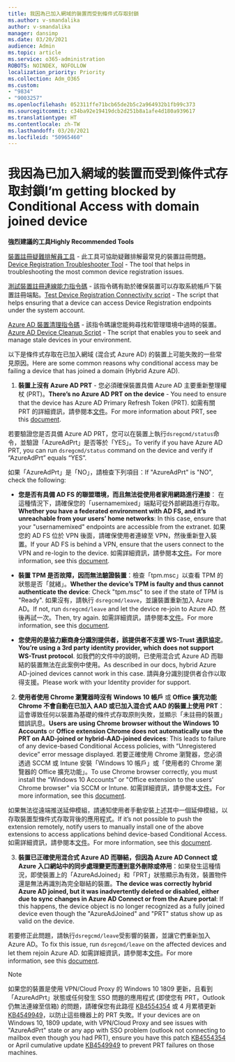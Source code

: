 ```yaml
---
title: 我因為已加入網域的裝置而受到條件式存取封鎖
ms.author: v-smandalika
author: v-smandalika
manager: dansimp
ms.date: 03/20/2021
audience: Admin
ms.topic: article
ms.service: o365-administration
ROBOTS: NOINDEX, NOFOLLOW
localization_priority: Priority
ms.collection: Adm_O365
ms.custom:
- "9834"
- "9003257"
ms.openlocfilehash: 052311ffe71bcb65de2b5c2a964932b1fb99c373
ms.sourcegitcommit: c34ba92e19419dcb2d251b8a1afe4d180a939617
ms.translationtype: HT
ms.contentlocale: zh-TW
ms.lasthandoff: 03/20/2021
ms.locfileid: "50965460"
---
```

# <a name="im-getting-blocked-by-conditional-access-with-domain-joined-device"></a><span data-ttu-id="2e491-102">我因為已加入網域的裝置而受到條件式存取封鎖</span><span class="sxs-lookup"><span data-stu-id="2e491-102">I’m getting blocked by Conditional Access with domain joined device</span></span>

<span data-ttu-id="2e491-103">**強烈建議的工具**</span><span class="sxs-lookup"><span data-stu-id="2e491-103">**Highly Recommended Tools**</span></span>

<span data-ttu-id="2e491-104">[裝置註冊疑難排解員工具](https://docs.microsoft.com/samples/azure-samples/dsregtool/dsregtool/) - 此工具可協助疑難排解最常見的裝置註冊問題。</span><span class="sxs-lookup"><span data-stu-id="2e491-104">[Device Registration Troubleshooter Tool](https://docs.microsoft.com/samples/azure-samples/dsregtool/dsregtool/) - The tool that helps in troubleshooting the most common device registration issues.</span></span>

<span data-ttu-id="2e491-105">[測試裝置註冊連線能力指令碼](https://docs.microsoft.com/samples/azure-samples/testdeviceregconnectivity/testdeviceregconnectivity/) - 該指令碼有助於確保裝置可以存取系統帳戶下裝置註冊端點。</span><span class="sxs-lookup"><span data-stu-id="2e491-105">[Test Device Registration Connectivity script](https://docs.microsoft.com/samples/azure-samples/testdeviceregconnectivity/testdeviceregconnectivity/) - The script that helps ensuring that a device can access Device Registration endpoints under the system account.</span></span>

<span data-ttu-id="2e491-106">[Azure AD 裝置清理指令碼](https://github.com/mzmaili/AzureADDeviceCleanup) - 該指令碼讓您能夠尋找和管理環境中過時的裝置。</span><span class="sxs-lookup"><span data-stu-id="2e491-106">[Azure AD Device Cleanup Script](https://github.com/mzmaili/AzureADDeviceCleanup) - The script that enables you to seek and manage stale devices in your environment.</span></span>

<span data-ttu-id="2e491-107">以下是條件式存取在已加入網域 (混合式 Azure AD) 的裝置上可能失敗的一些常見原因。</span><span class="sxs-lookup"><span data-stu-id="2e491-107">Here are some common reasons why conditional access may be failing a device that has joined a domain (Hybrid Azure AD).</span></span>

1. <span data-ttu-id="2e491-108">**裝置上沒有 Azure AD PRT** - 您必須確保裝置具備 Azure AD 主要重新整理權杖 (PRT)。</span><span class="sxs-lookup"><span data-stu-id="2e491-108">**There’s no Azure AD PRT on the device** - You need to ensure that the device has Azure AD Primary Refresh Token (PRT).</span></span> <span data-ttu-id="2e491-109">如需有關 PRT 的詳細資訊，請參閱本[文件](https://docs.microsoft.com/azure/active-directory/devices/concept-primary-refresh-token)。</span><span class="sxs-lookup"><span data-stu-id="2e491-109">For more information about PRT, see this [document](https://docs.microsoft.com/azure/active-directory/devices/concept-primary-refresh-token).</span></span>

<span data-ttu-id="2e491-110">若要驗證您是否具備 Azure AD PRT，您可以在裝置上執行`dsregcmd/status`命令，並驗證「AzureAdPrt」是否等於「YES」。</span><span class="sxs-lookup"><span data-stu-id="2e491-110">To verify if you have Azure AD PRT, you can run `dsregcmd/status` command on the device and verify if “AzureAdPrt” equals “YES”.</span></span>

<span data-ttu-id="2e491-111">如果「AzureAdPrt」是「NO」，請檢查下列項目：</span><span class="sxs-lookup"><span data-stu-id="2e491-111">If "AzureAdPrt" is "NO", check the following:</span></span>

- <span data-ttu-id="2e491-112">**您是否有具備 AD FS 的聯盟環境，而且無法從使用者家用網路進行連接**： 在這種情況下，請確保您的「usernamemixed」端點可從外部網路進行存取。</span><span class="sxs-lookup"><span data-stu-id="2e491-112">**Whether you have a federated environment with AD FS, and it’s unreachable from your users’ home networks**: In this case, ensure that your "usernamemixed" endpoints are accessible from the extranet.</span></span> <span data-ttu-id="2e491-113">如果您的 AD FS 位於 VPN 後面，請確保使用者連線至 VPN，然後重新登入裝置。</span><span class="sxs-lookup"><span data-stu-id="2e491-113">If your AD FS is behind a VPN, ensure that the users connect to the VPN and re-login to the device.</span></span> <span data-ttu-id="2e491-114">如需詳細資訊，請參閱本[文件](https://docs.microsoft.com/azure/active-directory/devices/hybrid-azuread-join-federated-domains)。</span><span class="sxs-lookup"><span data-stu-id="2e491-114">For more information, see this [document](https://docs.microsoft.com/azure/active-directory/devices/hybrid-azuread-join-federated-domains).</span></span>

- <span data-ttu-id="2e491-115">**裝置 TPM 是否故障，因而無法驗證裝置**：檢查「tpm.msc」以查看 TPM 的狀態是否「就緒」。</span><span class="sxs-lookup"><span data-stu-id="2e491-115">**Whether the device’s TPM is faulty and thus cannot authenticate the device**: Check "tpm.msc" to see if the state of TPM is "Ready".</span></span> <span data-ttu-id="2e491-116">如果沒有，請執行 `dsregcmd/leave`，並讓裝置重新加入 Azure AD。</span><span class="sxs-lookup"><span data-stu-id="2e491-116">If not, run `dsregcmd/leave` and let the device re-join to Azure AD.</span></span> <span data-ttu-id="2e491-117">然後再試一次。</span><span class="sxs-lookup"><span data-stu-id="2e491-117">Then, try again.</span></span> <span data-ttu-id="2e491-118">如需詳細資訊，請參閱本[文件](https://docs.microsoft.com/azure/active-directory/devices/troubleshoot-device-dsregcmd#sso-state)。</span><span class="sxs-lookup"><span data-stu-id="2e491-118">For more information, see this [document](https://docs.microsoft.com/azure/active-directory/devices/troubleshoot-device-dsregcmd#sso-state).</span></span>

- <span data-ttu-id="2e491-119">**您使用的是協力廠商身分識別提供者，該提供者不支援 WS-Trust 通訊協定**。</span><span class="sxs-lookup"><span data-stu-id="2e491-119">**You’re using a 3rd party identity provider, which does not support WS-Trust protocol**.</span></span> <span data-ttu-id="2e491-120">如我們的文件中的說明，已使用混合式 Azure AD 而聯結的裝置無法在此案例中使用。</span><span class="sxs-lookup"><span data-stu-id="2e491-120">As described in our docs, hybrid Azure AD-joined devices cannot work in this case.</span></span> <span data-ttu-id="2e491-121">請與身分識別提供者合作以取得支援。</span><span class="sxs-lookup"><span data-stu-id="2e491-121">Please work with your Identity provider for support.</span></span>

2. <span data-ttu-id="2e491-122">**使用者使用 Chrome 瀏覽器時沒有 Windows 10 帳戶** 或 **Office 擴充功能 Chrome 不會自動在已加入 AAD 或已加入混合式 AAD 的裝置上使用 PRT**：這會導致任何以裝置為基礎的條件式存取原則失敗，並顯示「未註冊的裝置」錯誤訊息。</span><span class="sxs-lookup"><span data-stu-id="2e491-122">**Users are using Chrome browser without the Windows 10 Accounts** or **Office extension Chrome does not automatically use the PRT on AAD-joined or hybrid-AAD-joined devices**: This leads to failure of any device-based Conditional Access policies, with “Unregistered device” error message displayed.</span></span> <span data-ttu-id="2e491-123">若要正確使用 Chrome 瀏覽器，您必須透過 SCCM 或 Intune 安裝「Windows 10 帳戶」或「使用者的 Chrome 瀏覽器的 Office 擴充功能」。</span><span class="sxs-lookup"><span data-stu-id="2e491-123">To use Chrome browser correctly, you must install the “Windows 10 Accounts” or "Office extension to the users’ Chrome browser" via SCCM or Intune.</span></span> <span data-ttu-id="2e491-124">如需詳細資訊，請參閱本[文件](https://docs.microsoft.com/azure/active-directory/conditional-access/concept-conditional-access-conditions#chrome-support)。</span><span class="sxs-lookup"><span data-stu-id="2e491-124">For more information, see this [document](https://docs.microsoft.com/azure/active-directory/conditional-access/concept-conditional-access-conditions#chrome-support).</span></span>

<span data-ttu-id="2e491-125">如果無法從遠端推送延伸模組，請通知使用者手動安裝上述其中一個延伸模組，以存取裝置型條件式存取背後的應用程式。</span><span class="sxs-lookup"><span data-stu-id="2e491-125">If it’s not possible to push the extension remotely, notify users to manually install one of the above extensions to access applications behind device-based Conditional Access.</span></span> <span data-ttu-id="2e491-126">如需詳細資訊，請參閱本[文件](https://docs.microsoft.com/azure/active-directory/conditional-access/require-managed-devices#prerequisites)。</span><span class="sxs-lookup"><span data-stu-id="2e491-126">For more information, see this [document](https://docs.microsoft.com/azure/active-directory/conditional-access/require-managed-devices#prerequisites).</span></span>

3. <span data-ttu-id="2e491-127">**裝置已正確使用混合式 Azure AD 而聯結，但因為 Azure AD Connect 或 Azure 入口網站中的同步處理變更而遭到意外刪除或停用**：如果發生這種情況，即使裝置上的「AzureAdJoined」和「PRT」狀態顯示為有效，裝置物件還是無法再識別為完全聯結的裝置。</span><span class="sxs-lookup"><span data-stu-id="2e491-127">**The device was correctly hybrid Azure AD joined, but it was inadvertently deleted or disabled, either due to sync changes in Azure AD Connect or from the Azure portal**: If this happens, the device object is no longer recognized as a fully joined device even though the "AzureAdJoined" and "PRT" status show up as valid on the device.</span></span>

<span data-ttu-id="2e491-128">若要修正此問題，請執行`dsregcmd/leave`受影響的裝置，並讓它們重新加入 Azure AD。</span><span class="sxs-lookup"><span data-stu-id="2e491-128">To fix this issue, run `dsregcmd/leave` on the affected devices and let them rejoin Azure AD.</span></span> <span data-ttu-id="2e491-129">如需詳細資訊，請參閱本[文件](https://docs.microsoft.com/azure/active-directory/devices/faq#q-why-do-my-users-see-an-error-message-saying-your-organization-has-deleted-the-device-or-your-organization-has-disabled-the-device-on-their-windows-10-devices)。</span><span class="sxs-lookup"><span data-stu-id="2e491-129">For more information, see this [document](https://docs.microsoft.com/azure/active-directory/devices/faq#q-why-do-my-users-see-an-error-message-saying-your-organization-has-deleted-the-device-or-your-organization-has-disabled-the-device-on-their-windows-10-devices).</span></span>

> [!NOTE]
> <span data-ttu-id="2e491-130">如果您的裝置是使用 VPN/Cloud Proxy 的 Windows 10 1809 更新，且看到「AzureAdPrt」狀態或任何發生 SSO 問題的應用程式 (即使您有 PRT，Outlook 仍無法連線至信箱) 的問題，請確保您有此路徑 [KB4554354](https://support.microsoft.com/topic/march-30-2020-kb4554354-os-build-17763-1132-deaba49b-4b29-55b9-caee-3e2d87dd75a2) 或 4 月累積更新 [KB4549949](https://support.microsoft.com/topic/april-14-2020-kb4549949-os-build-17763-1158-76d9a3af-b20b-8996-bd4d-7b50c505fda6)，以防止這些機器上的 PRT 失敗。</span><span class="sxs-lookup"><span data-stu-id="2e491-130">If your devices are on Windows 10, 1809 update, with VPN/Cloud Proxy and see issues with "AzureAdPrt" state or any app with SSO problem (outlook not connecting to mailbox even though you had PRT), ensure you have this patch [KB4554354](https://support.microsoft.com/topic/march-30-2020-kb4554354-os-build-17763-1132-deaba49b-4b29-55b9-caee-3e2d87dd75a2) or April cumulative update [KB4549949](https://support.microsoft.com/topic/april-14-2020-kb4549949-os-build-17763-1158-76d9a3af-b20b-8996-bd4d-7b50c505fda6) to prevent PRT failures on those machines.</span></span>

















